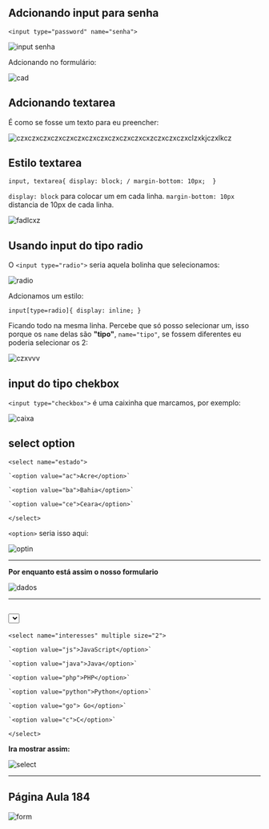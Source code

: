 ## Adcionando input para senha
`<input type="password" name="senha">` 

![input senha](https://user-images.githubusercontent.com/62820033/82159667-521deb00-9866-11ea-85ab-4b91e16e4b13.png)

Adcionando no formulário:

![cad](https://user-images.githubusercontent.com/62820033/82159704-8c878800-9866-11ea-8e6e-1df4d0dcf6b4.png)

## Adcionando textarea
É como se fosse um texto para eu preencher:

![czxczxczxczxczxczxczxczxczxczxczxcxzczxczxczxclzxkjczxlkcz](https://user-images.githubusercontent.com/62820033/82159751-fdc73b00-9866-11ea-96d5-81692c2f9bab.png)

## Estilo textarea
`input, textarea{
    display: block; /
    margin-bottom: 10px; 
}`

`display: block` para colocar um em cada linha.
`margin-bottom: 10px` distancia de 10px de cada linha.

![fadlcxz](https://user-images.githubusercontent.com/62820033/82159845-b2615c80-9867-11ea-9f49-f40f2eea597b.png)

## Usando input do tipo radio
O `<input type="radio">` seria aquela bolinha que selecionamos:

![radio](https://user-images.githubusercontent.com/62820033/82159968-69f66e80-9868-11ea-87d2-099b49fbb510.png)

Adcionamos um estilo:

`input[type=radio]{
    display: inline;
}`

Ficando todo na mesma linha.
Percebe que só posso selecionar um, isso porque os `name` delas são **"tipo"**, `name="tipo"`, se fossem diferentes eu poderia selecionar os 2:

![czxvvv](https://user-images.githubusercontent.com/62820033/82160032-c6f22480-9868-11ea-822d-4f8e75dc4678.png)

## input do tipo chekbox
`<input type="checkbox">` é uma caixinha que marcamos, por exemplo:

![caixa](https://user-images.githubusercontent.com/62820033/82160429-b2fbf200-986b-11ea-830c-be049248e28b.png)

## select option
`<select name="estado">`
    
    `<option value="ac">Acre</option>`
    
    `<option value="ba">Bahia</option>`
    
    `<option value="ce">Ceara</option>`
    
`</select>`

`<option>` seria isso aqui:

![optin](https://user-images.githubusercontent.com/62820033/82160534-6ebd2180-986c-11ea-8b7c-054ad055c559.png)

---

**Por enquanto está assim o nosso formulario**

![dados](https://user-images.githubusercontent.com/62820033/82160560-9dd39300-986c-11ea-9063-a66c26e43dd7.png)

---

## <select> um select com multiplas opções
`<select name="interesses" multiple size="2">`
    
    `<option value="js">JavaScript</option>`
    
    `<option value="java">Java</option>`
    
    `<option value="php">PHP</option>`
    
    `<option value="python">Python</option>`
    
    `<option value="go"> Go</option>`
    
    `<option value="c">C</option>`
    
`</select>`

**Ira mostrar assim:**

![select](https://user-images.githubusercontent.com/62820033/82160868-9d3bfc00-986e-11ea-9101-d4538b713c46.png)

---
## Página Aula 184
![form](https://user-images.githubusercontent.com/62820033/82160951-39660300-986f-11ea-99f9-bbab78a67aa0.png)
